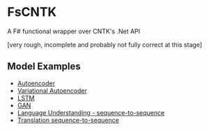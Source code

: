 # FsCNTK

A F# functional wrapper over CNTK's .Net API

[very rough, incomplete and probably not fully correct at this stage]

## Model Examples

- [Autoencoder](FsCNTK/Scripts/cntk_105_autoencoder.fsx)
- [Variational Autoencoder](FsCNTK/Scripts/cntk_105b_variational_autoencoder.fsx)
- [LSTM](FsCNTK/Scripts/cntk_106a_lstm_with_sim_data.fsx)
- [GAN](FsCNTK/Scripts/cntk_206b__dcgan.fsx)
- [Language Understanding - sequence-to-sequence](FsCNTK/Scripts/cntk_202_lang_understanding.fsx)
- [Translation sequence-to-sequence](FsCNTK/Scripts/cntk_599a_sequence_to_sequence.fsx)

